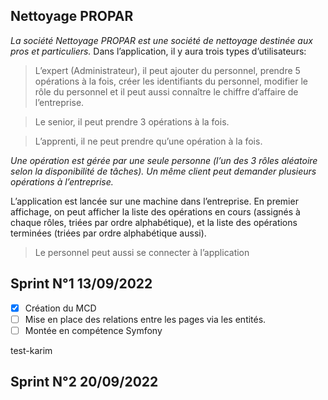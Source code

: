##    Nettoyage PROPAR

*La société Nettoyage PROPAR est une société de nettoyage destinée aux pros et particuliers.*
Dans l’application, il y aura trois types d’utilisateurs:

> L’expert (Administrateur), il peut ajouter du personnel, prendre 5 opérations à la fois, créer les identifiants du personnel, modifier le rôle du personnel et il peut aussi connaître le chiffre d’affaire de l’entreprise.

> Le senior, il peut prendre 3 opérations à la fois.

> L’apprenti, il ne peut prendre qu’une opération à la fois.

 *Une opération est gérée par une seule personne (l’un des 3 rôles aléatoire selon la disponibilité de tâches).* 
 *Un même client peut demander plusieurs opérations à l’entreprise.*

L’application est lancée sur une machine dans l’entreprise. 
En premier affichage, on peut afficher la liste des opérations en cours 
(assignés à chaque rôles, triées par ordre alphabétique), et la liste des opérations 
terminées (triées par ordre alphabétique aussi). 

>Le personnel peut aussi se connecter à l’application


## Sprint  N°1   13/09/2022

- [x] Création du MCD 
- [ ] Mise en place des relations entre les pages via les entités. 
- [ ] Montée en compétence Symfony 

test-karim


## Sprint  N°2   20/09/2022

